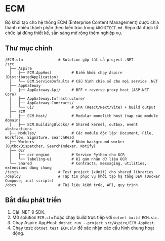 # ECM

Bộ khởi tạo cho hệ thống ECM (Enterprise Content Management) được chia thành nhiều thành phần theo kiến trúc trong `ARCHITECT.md`. Repo đã được tổ chức lại đúng thiết kế, sẵn sàng mở rộng thêm nghiệp vụ.

## Thư mục chính

```
/ECM.sln                # Solution gộp tất cả project .NET
/src
  ├── Aspire
  │   ├── ECM.AppHost         # Điểm khởi chạy Aspire (DistributedApplication)
  │   └── ECM.ServiceDefaults # Cấu hình chia sẻ cho mọi service .NET
  ├── AppGateway
  │   ├── AppGateway.Api/     # BFF + reverse proxy host (ASP.NET Core)
  │   ├── AppGateway.Infrastructure/
  │   ├── AppGateway.Contracts/
  │   └── ui/                 # SPA (React/Next/Vite) + build output
  ├── ECM
  │   ├── ECM.Host/           # Modular monolith host (nạp các module domain)
  │   ├── ECM.BuildingBlocks/ # Shared kernel, outbox, event abstractions
  ├── Modules/                # Các module độc lập: Document, File, Workflow, Signature, SearchRead
  ├── Workers                 # Nhóm background worker (OutboxDispatcher, SearchIndexer, Notify)
  ├── Ocr
  │   ├── ocr-engine          # Service Python cho OCR
  │   └── labeling-ui         # UI gán nhãn dữ liệu OCR
  └── Shared                  # Contracts, messaging, utilities, extensions dùng chung
/tests                  # Test project (xUnit) cho shared libraries
/deploy                 # Tập tin phục vụ khởi tạo hạ tầng DEV (Docker Compose, init scripts)
/docs                   # Tài liệu kiến trúc, API, quy trình
```

## Bắt đầu phát triển

1. Cài .NET 9 SDK.
2. Mở solution `ECM.sln` hoặc chạy build trực tiếp với `dotnet build ECM.sln`.
3. Chạy Aspire AppHost: `dotnet run --project src/Aspire/ECM.AppHost`.
4. Chạy test: `dotnet test ECM.sln` để xác nhận các cấu hình chung hoạt động.
